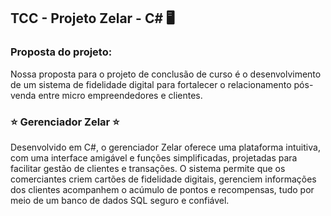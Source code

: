 ## TCC - Projeto Zelar - C# 🖥️
### Proposta do projeto:
Nossa proposta para o projeto de conclusão de curso é o desenvolvimento de um sistema de fidelidade digital para fortalecer o relacionamento pós-venda entre micro empreendedores e clientes.

### ⭐ Gerenciador Zelar ⭐
Desenvolvido em C#, o gerenciador Zelar oferece uma plataforma intuitiva, com uma interface amigável e funções simplificadas, projetadas para facilitar gestão de clientes e transações. O sistema permite que os comerciantes criem cartões de fidelidade digitais, gerenciem informações dos clientes acompanhem o acúmulo de pontos e recompensas, tudo por meio de um banco de dados SQL seguro e confiável.

